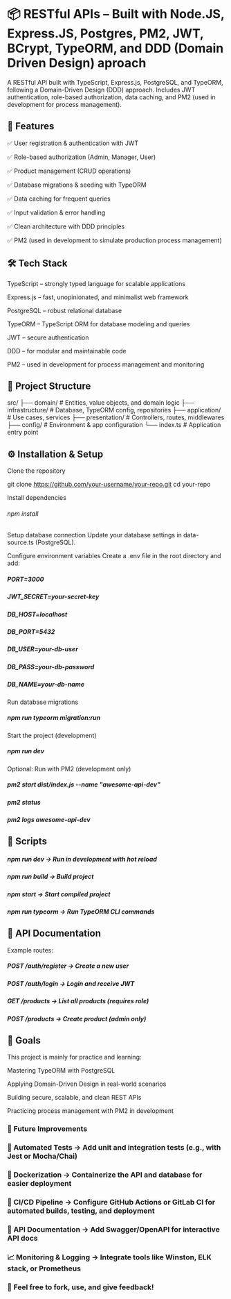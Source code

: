 # 📦 RESTful APIs – Built with Node.JS, Express.JS, Postgres, PM2, JWT, BCrypt, TypeORM, and DDD (Domain Driven Design) aproach

A RESTful API built with TypeScript, Express.js, PostgreSQL, and TypeORM, following a Domain-Driven Design (DDD) approach.
Includes JWT authentication, role-based authorization, data caching, and PM2 (used in development for process management).

## 🚀 Features

✅ User registration & authentication with JWT

✅ Role-based authorization (Admin, Manager, User)

✅ Product management (CRUD operations)

✅ Database migrations & seeding with TypeORM

✅ Data caching for frequent queries

✅ Input validation & error handling

✅ Clean architecture with DDD principles

✅ PM2 (used in development to simulate production process management)

## 🛠️ Tech Stack

TypeScript – strongly typed language for scalable applications

Express.js – fast, unopinionated, and minimalist web framework

PostgreSQL – robust relational database

TypeORM – TypeScript ORM for database modeling and queries

JWT – secure authentication

DDD – for modular and maintainable code

PM2 – used in development for process management and monitoring

## 📂 Project Structure
src/
 ├── domain/         # Entities, value objects, and domain logic
 ├── infrastructure/ # Database, TypeORM config, repositories
 ├── application/    # Use cases, services
 ├── presentation/   # Controllers, routes, middlewares
 ├── config/         # Environment & app configuration
 └── index.ts        # Application entry point

## ⚙️ Installation & Setup

Clone the repository

git clone https://github.com/your-username/your-repo.git
cd your-repo


Install dependencies

###### npm install


Setup database connection
Update your database settings in data-source.ts (PostgreSQL).

Configure environment variables
Create a .env file in the root directory and add:

##### PORT=3000
##### JWT_SECRET=your-secret-key
##### DB_HOST=localhost
##### DB_PORT=5432
##### DB_USER=your-db-user
##### DB_PASS=your-db-password
##### DB_NAME=your-db-name


Run database migrations

##### npm run typeorm migration:run


Start the project (development)

##### npm run dev


Optional: Run with PM2 (development only)

##### pm2 start dist/index.js --name "awesome-api-dev"
##### pm2 status
##### pm2 logs awesome-api-dev

## 🧪 Scripts

##### npm run dev → Run in development with hot reload

##### npm run build → Build project

##### npm start → Start compiled project

##### npm run typeorm → Run TypeORM CLI commands

## 📖 API Documentation

Example routes:

##### POST /auth/register → Create a new user

##### POST /auth/login → Login and receive JWT

##### GET /products → List all products (requires role)

##### POST /products → Create product (admin only)

## 🎯 Goals

This project is mainly for practice and learning:

Mastering TypeORM with PostgreSQL

Applying Domain-Driven Design in real-world scenarios

Building secure, scalable, and clean REST APIs

Practicing process management with PM2 in development

### 🔮 Future Improvements

### 🧪 Automated Tests → Add unit and integration tests (e.g., with Jest or Mocha/Chai)

### 🐳 Dockerization → Containerize the API and database for easier deployment

### 🔄 CI/CD Pipeline → Configure GitHub Actions or GitLab CI for automated builds, testing, and deployment

### 📑 API Documentation → Add Swagger/OpenAPI for interactive API docs

### 📈 Monitoring & Logging → Integrate tools like Winston, ELK stack, or Prometheus

### 🔗 Feel free to fork, use, and give feedback!